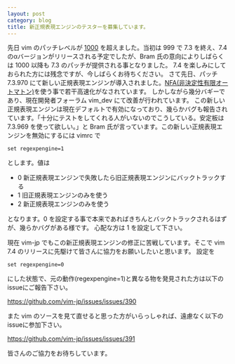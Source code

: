 ```yaml
---
layout: post
category: blog
title: 新正規表現エンジンのテスターを募集しています。
---
```


先日 vim のパッチレベルが [1000](https://groups.google.com/forum/#!topic/vim_dev/3pneQXQ2GAo) を超えました。当初は 999 で 7.3 を終え、7.4 のαバージョンがリリースされる予定でしたが、Bram 氏の意向によりしばらくは 1000 以降も 7.3 のパッチが提供される事となりました。
7.4 を楽しみにしておられた方には残念ですが、今しばらくお待ちください。
さて先日、パッチ 7.3.970 にて新しい正規表現エンジンが導入されました。[NFA(非決定性有限オートマトン)](http://ja.wikipedia.org/wiki/%E9%9D%9E%E6%B1%BA%E5%AE%9A%E6%80%A7%E6%9C%89%E9%99%90%E3%82%AA%E3%83%BC%E3%83%88%E3%83%9E%E3%83%88%E3%83%B3)を使う事で若干高速化がなされています。
しかしながら幾分バギーであり、現在開発者フォーラム vim\_dev にて改善が行われています。
この新しい正規表現エンジンは現在デフォルトで有効になっており、幾らかバグも報告されています。「十分にテストをしてくれる人がいないのでこうしている。安定板は 7.3.969 を使って欲しい。」と Bram 氏が言っています。この新しい正規表現エンジンを無効にするには vimrc で

```
set regexpengine=1
```

とします。値は

* 0 新正規表現エンジンで失敗したら旧正規表現エンジンにバックトラックする
* 1 旧正規表現エンジンのみを使う
* 2 新正規表現エンジンのみを使う

となります。0 を設定する事で本来であればきちんとバックトラックされるはずが、幾らかバグがある様です。
心配な方は 1 を設定して下さい。

現在 vim-jp でもこの新正規表現エンジンの修正に苦戦しています。そこで vim 7.4 のリリースに先駆けて皆さんに協力をお願いしたいと思います。
設定を

```
set regexpengine=0
```

にした状態で、元の動作(regexpengine=1)と異なる物を発見された方は以下のissueにご報告下さい。

https://github.com/vim-jp/issues/issues/390

また vim のソースを見て直せると思った方がいらっしゃれば、遠慮なく以下のissueに参加下さい。

https://github.com/vim-jp/issues/issues/391

皆さんのご協力をお待ちしています。

